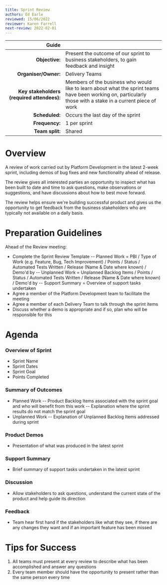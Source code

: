```yaml
---
title: Sprint Review
authors: Ed Earle
reviewed: 15/06/2022
reviewer: Karen Farrell
next-review: 2022-02-01
---
```


| Guide | |
| ---: | :--- |
| **Objective:**        | Present the outcome of our sprint to business stakeholders, to gain feedback and insight |
| **Organiser/Owner:**  | Delivery Teams | 
| **Key stakeholders (required attendees):** | Members of the business who would like to learn about what the sprint teams have been working on, particularly those with a stake in a current piece of work |
| **Scheduled:**        | Occurs the last day of the sprint |
| **Frequency:**        | 1 per sprint |
| **Team split:**       | Shared |


# Overview
A review of work carried out by Platform Development in the latest 2-week sprint, including demos of bug fixes and new functionality ahead of release.

The review gives all interested parties an opportunity to inspect what has been built to date and time to ask questions, make observations or suggestions, and have discussions about how to best move forward.

The review helps ensure we're building successful product and gives us the opportunity to get feedback from the business stakeholders who are typically not available on a daily basis.

# Preparation Guidelines
Ahead of the Review meeting:
- Complete the Sprint Review Template 
-- Planned Work = PBI / Type of Work (e.g. Feature, Bug, Tech Improvement) / Points / Status / Automated Tests Written / Release (Name & Date where known) / Demo'd by
-- Unplanned Work = Unplanned Backlog Items / Points / Status / Automated Tests Written / Release (Name & Date where known) / Demo'd by
-- Support Summary = Overview of support tasks undertaken
- Agree a member of the Platform Development team to facilitate the meeting
- Agree a member of each Delivery Team to talk through the sprint items
- Discuss whether a demo is appropriate and if so, plan who will be responsible for this


# Agenda

### Overview of Sprint
- Sprint Name
- Sprint Dates
- Sprint Goal
- Points Completed

### Summary of Outcomes
- Planned Work
-- Product Backlog Items associated with the sprint goal and who will benefit from this work
-- Explanation where the sprint results do not match the sprint goal
- Unplanned Work
-- Explanation of Unplanned Backlog Items addressed during sprint

### Product Demos
- Presentation of what was produced in the latest sprint

### Support Summary
- Brief summary of support tasks undertaken in the latest sprint

### Discussion
- Allow stakeholders to ask questions, understand the current state of the product and help guide its direction

### Feedback
- Team hear first hand if the stakeholders like what they see, if there are any changes they want and if an important feature has been missed


# Tips for Success
1. All teams must present at every review to describe what has been accomplished and answer any questions
2. Every team member should have the opportunity to present rather than the same person every time